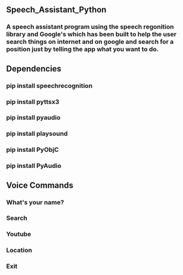 ## Speech_Assistant_Python
### A speech assistant program using the speech regonition library and Google's which has been built to help the user search things on internet and on google and search for a position just by telling the app what you want to do.
## Dependencies 
### pip install speechrecognition 
### pip install pyttsx3
### pip install pyaudio
### pip install playsound
### pip install PyObjC
### pip install PyAudio
## Voice Commands 
### What's your name?
### Search
### Youtube 
### Location
### Exit
